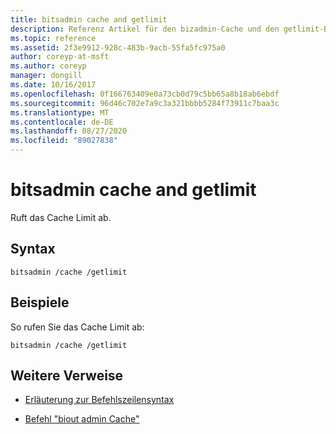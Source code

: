 ```yaml
---
title: bitsadmin cache and getlimit
description: Referenz Artikel für den bizadmin-Cache und den getlimit-Befehl, der das Cache Limit abruft.
ms.topic: reference
ms.assetid: 2f3e9912-928c-483b-9acb-55fa5fc975a0
author: coreyp-at-msft
ms.author: coreyp
manager: dongill
ms.date: 10/16/2017
ms.openlocfilehash: 0f166763409e0a73cb0d79c5bb65a8b18ab6ebdf
ms.sourcegitcommit: 96d46c702e7a9c3a321bbbb5284f73911c7baa3c
ms.translationtype: MT
ms.contentlocale: de-DE
ms.lasthandoff: 08/27/2020
ms.locfileid: "89027838"
---
```

# <a name="bitsadmin-cache-and-getlimit"></a>bitsadmin cache and getlimit

Ruft das Cache Limit ab.

## <a name="syntax"></a>Syntax

```
bitsadmin /cache /getlimit
```

## <a name="examples"></a>Beispiele

So rufen Sie das Cache Limit ab:

```
bitsadmin /cache /getlimit
```

## <a name="additional-references"></a>Weitere Verweise

- [Erläuterung zur Befehlszeilensyntax](command-line-syntax-key.md)

- [Befehl "biout admin Cache"](bitsadmin-cache.md)
